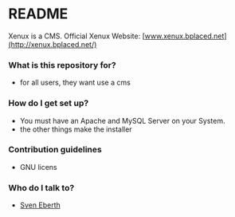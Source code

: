 # README #
 
Xenux is a CMS.
Official Xenux Website: [www.xenux.bplaced.net](http://xenux.bplaced.net/)
 
### What is this repository for? ###
 
* for all users, they want use a cms
 
### How do I get set up? ###

* You must have an Apache and MySQL Server on your System.
* the other things make the installer
 
### Contribution guidelines ###
 
* GNU licens
 
### Who do I talk to? ###
 
* [Sven Eberth](mailto:mail@sven-eberth.de.hm)